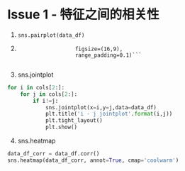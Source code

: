


# Issue 1 - 特征之间的相关性

1. ```sns.pairplot(data_df)```

2. ```pd.scatter_matrix(data_df, diagonal='kde', # default=hist,
                     figsize=(16,9),
                     range_padding=0.1)```
                     
3. sns.jointplot
  ```python
  for i in cols[2:]:
      for j in cols[2:]:
          if i!=j:
              sns.jointplot(x=i,y=j,data=data_df)
              plt.title('i - j jointplot'.format(i,j))
              plt.tight_layout()
              plt.show()
  ```
4. sns.heatmap
  ```python
  data_df_corr = data_df.corr()
  sns.heatmap(data_df_corr, annot=True, cmap='coolwarm')
  ```
